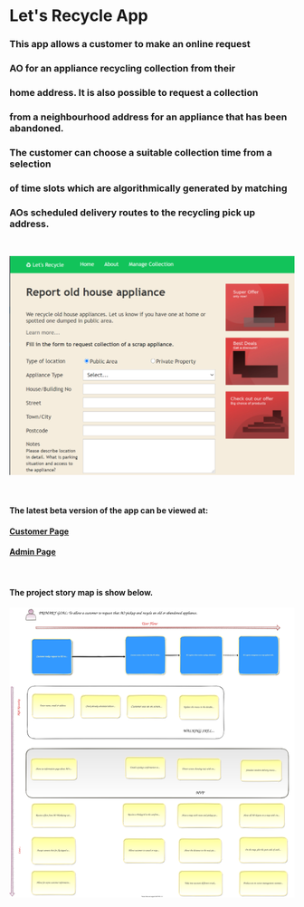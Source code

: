 # Let's Recycle App

### This app allows a customer to make an online request 
### AO for an appliance recycling collection from their 
### home address. It is also possible to request a collection 
### from a neighbourhood address for an appliance that has been abandoned.

### The customer can choose a suitable collection time from a selection
### of time slots which are algorithmically generated by matching 
### AOs scheduled delivery routes to the recycling pick up address.  
<br />

![Customer Form](docs/readme_customer_form.png)

<br />

#### The latest beta version of the app can be viewed at:

#### [Customer Page](https://lets-recycle-app.github.io)

#### [Admin Page](https://lets-recycle-app.github.io/#/admin)
<br />

#### The project story map is show below.

![Story Map](docs/readme-story-map.svg)

